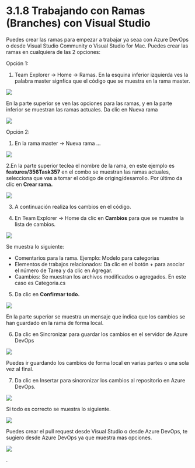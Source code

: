 # 3.1.8 Trabajando con Ramas \(Branches\) con Visual Studio

Puedes crear las ramas para empezar a trabajar ya seaa con Azure DevOps o desde Visual Studio Community o Visual Studio for Mac. Puedes crear las ramas en cualquiera de las 2 opciones:

Opción 1:

1. Team Explorer -&gt; Home -&gt; Ramas. En la esquina inferior izquierda ves la palabra master signfica que el código que se muestra en la rama master.

![](../../../.gitbook/assets/image%20%28459%29.png)

En la parte superior se ven las opciones para las ramas, y en la parte inferior se muestran las ramas actuales. Da clic en Nueva rama

![](../../../.gitbook/assets/imagen%20%2826%29.png)

Opción 2:

1. En la rama master -&gt; Nueva rama ...

![](../../../.gitbook/assets/image%20%28461%29.png)

2.En la parte superior teclea el nombre de la rama, en este ejemplo es **features/356Task357** en el combo se muestran las ramas actuales, selecciona que vas a tomar el código de origing/desarrollo. Por último da clic en **Crear rama.** 

![](../../../.gitbook/assets/imagen%20%2825%29.png)

3. A continuación realiza los cambios en el código.

4. En Team Explorer -&gt; Home da clic en **Cambios** para que se muestre la lista de cambios.

![](../../../.gitbook/assets/imagen%20%2834%29.png)

Se muestra lo siguiente:

* Comentarios para la rama. Ejemplo: Modelo para categorias
* Elementos de trabajos relacionados: Da clic en el botón + para asociar el número de Tarea y da clic en Agregar.
* Caambios: Se muestran los archivos modificados o agregados. En este caso es Categoria.cs

5. Da clic en **Confirmar todo.**

![](../../../.gitbook/assets/imagen%20%2833%29.png)

En la parte superior se muestra un mensaje que indica que los cambios se han guardado en la rama de forma local. 

6. Da clic en Sincronizar para guardar los cambios en el servidor de Azure DevOps

![](../../../.gitbook/assets/image%20%28458%29.png)

Puedes ir guardando los cambios de forma local en varias partes o una sola vez al final.

7. Da clic en Insertar para sincronizar los cambios al repositorio en Azure DevOps.

![](../../../.gitbook/assets/imagen%20%2820%29.png)

Si todo es correcto se muestra lo siguiente.

![](../../../.gitbook/assets/imagen%20%2828%29.png)

Puedes crear el pull request desde Visual Studio o desde Azure DevOps, te sugiero desde Azure DevOps ya que muestra mas opciones.



![](../../../.gitbook/assets/imagen%20%2818%29.png)



.



